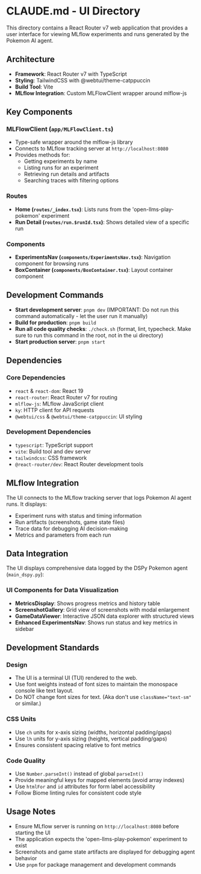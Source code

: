 # CLAUDE.md - UI Directory

This directory contains a React Router v7 web application that provides a user interface for viewing MLflow experiments and runs generated by the Pokemon AI agent.

## Architecture

- **Framework**: React Router v7 with TypeScript
- **Styling**: TailwindCSS with @webtui/theme-catppuccin
- **Build Tool**: Vite
- **MLflow Integration**: Custom MLFlowClient wrapper around mlflow-js

## Key Components

### MLFlowClient (`app/MLFlowClient.ts`)
- Type-safe wrapper around the mlflow-js library
- Connects to MLflow tracking server at `http://localhost:8080`
- Provides methods for:
  - Getting experiments by name
  - Listing runs for an experiment
  - Retrieving run details and artifacts
  - Searching traces with filtering options

### Routes
- **Home (`routes/_index.tsx`)**: Lists runs from the 'open-llms-play-pokemon' experiment
- **Run Detail (`routes/run.$runId.tsx`)**: Shows detailed view of a specific run

### Components
- **ExperimentsNav (`components/ExperimentsNav.tsx`)**: Navigation component for browsing runs
- **BoxContainer (`components/BoxContainer.tsx`)**: Layout container component

## Development Commands

- **Start development server**: `pnpm dev` (IMPORTANT: Do not run this command automatically - let the user run it manually)
- **Build for production**: `pnpm build`
- **Run all code quality checks**: `./check.sh` (format, lint, typecheck. Make sure to run this command in the root, not in the ui directory)
- **Start production server**: `pnpm start`

## Dependencies

### Core Dependencies
- `react` & `react-dom`: React 19
- `react-router`: React Router v7 for routing
- `mlflow-js`: MLflow JavaScript client
- `ky`: HTTP client for API requests
- `@webtui/css` & `@webtui/theme-catppuccin`: UI styling

### Development Dependencies
- `typescript`: TypeScript support
- `vite`: Build tool and dev server
- `tailwindcss`: CSS framework
- `@react-router/dev`: React Router development tools

## MLflow Integration

The UI connects to the MLflow tracking server that logs Pokemon AI agent runs. It displays:
- Experiment runs with status and timing information
- Run artifacts (screenshots, game state files)
- Trace data for debugging AI decision-making
- Metrics and parameters from each run

## Data Integration

The UI displays comprehensive data logged by the DSPy Pokemon agent (`main_dspy.py`):

### UI Components for Data Visualization
- **MetricsDisplay**: Shows progress metrics and history table
- **ScreenshotGallery**: Grid view of screenshots with modal enlargement
- **GameDataViewer**: Interactive JSON data explorer with structured views
- **Enhanced ExperimentsNav**: Shows run status and key metrics in sidebar

## Development Standards

### Design
- The UI is a terminal UI (TUI) rendered to the web.
- Use font weights instead of font sizes to maintain the monospace console like text layout.
- Do NOT change font sizes for text. (Aka don't use `className="text-sm"` or similar.)

### CSS Units
- Use `ch` units for x-axis sizing (widths, horizontal padding/gaps)
- Use `lh` units for y-axis sizing (heights, vertical padding/gaps)
- Ensures consistent spacing relative to font metrics

### Code Quality
- Use `Number.parseInt()` instead of global `parseInt()`
- Provide meaningful keys for mapped elements (avoid array indexes)
- Use `htmlFor` and `id` attributes for form label accessibility
- Follow Biome linting rules for consistent code style

## Usage Notes

- Ensure MLflow server is running on `http://localhost:8080` before starting the UI
- The application expects the 'open-llms-play-pokemon' experiment to exist
- Screenshots and game state artifacts are displayed for debugging agent behavior
- Use `pnpm` for package management and development commands